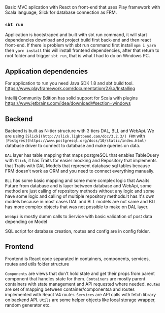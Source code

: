 Basic MVC aplication with React on front-end that uses Play framework with Scala language, Slick for database connection as FRM.

### `sbt run`

Application is bootstraped and built with sbt run command, it will start dependencies download and project build first back-end and then react front-end. If there is problem with sbt run command first install `npm i yarn` then `yarn install` this will install frontend dependencies, after that return to root folder and trigger `sbt run`, that is what I had to do on Windows PC.

## Application dependencies

For application to run you need Java SDK 1.8 and sbt build tool.
https://www.playframework.com/documentation/2.6.x/Installing

Intellij Community Edition has solid support for Scala with plugins
https://www.jetbrains.com/idea/download/#section=windows

## Backend

Backend is built as N-tier structure with 3 tiers DAL, BLL and WebApi.
We are using `[Slick](http://slick.lightbend.com/doc/3.2.3/) FRM` with `[Postgres](https://www.postgresql.org/docs/10/static/index.html)` database driver to connect to database and make queries on data. 

`DAL` layer has table mapping that maps postgreSQL that enables TableQuery with `Slick`, it has Traits for easier mocking and Repository that implements that Traits with DAL Models that represent database sql tables because FRM doesn't work as ORM and you need to connect everything manually.

`BLL` has some basic mapping and some more complex logic that Awaits Future from database and is layer between database and WebApi, some method are just calling of repository methods without any logic and some have some logic and calling of multiple repository methods.It has it's own models because in most cases DAL and BLL models are not same and BLL has more complex objects that was not possible to make on DAL layer.

`WebApi` is mostly dumm calls to Service with basic validation of post data depending on Model 

SQL script for database creation, routes and config are in config folder.

## Frontend

Frontend is React code separated in containers, components, services, routes and utils folder structure

`Components` are views that don't hold state and get their props from parent component that handles state for them.
`Containers` are mostly parent containers with state management and API requested where needed.
`Routes` are set of mapping between container/componentsa and routes implemented with React V4 router.
`Services` are API calls with fetch library on backend API.
`Utils` are some helper objects like local storage wrapper, random generator etc.
